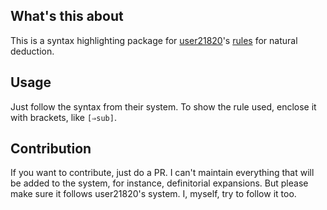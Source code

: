 ## What's this about

This is a syntax highlighting package for [user21820](https://math.stackexchange.com/users/21820)'s [rules](https://math.stackexchange.com/a/1684204/888233) for natural deduction.

## Usage

Just follow the syntax from their system. To show the rule used, enclose it with brackets, like `[⇒sub]`.

## Contribution

If you want to contribute, just do a PR. I can't maintain everything that will be added to the system, for instance, definitorial expansions. But please make sure it follows user21820's system. I, myself, try to follow it too.
